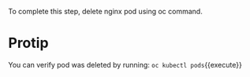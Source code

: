 To complete this step, delete nginx pod using oc command.

# Protip
You can verify pod was deleted by running: ``oc kubectl pods``{{execute}}